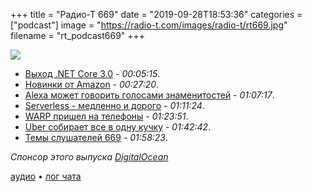 +++
title = "Радио-Т 669"
date = "2019-09-28T18:53:36"
categories = ["podcast"]
image = "https://radio-t.com/images/radio-t/rt669.jpg"
filename = "rt_podcast669"
+++

![](https://radio-t.com/images/radio-t/rt669.jpg)

- [Выход .NET Core 3.0](https://devblogs.microsoft.com/dotnet/announcing-net-core-3-0/) - *00:05:15*.
- [Новинки от Amazon](https://techcrunch.com/2019/09/25/everything-amazon-announced-at-its-alexa-event-today/) - *00:27:20*.
- [Alexa может говорить голосами знаменитостей](https://venturebeat.com/2019/09/25/alexa-gains-multilingual-mode-celebrity-voices-and-frustration-detection/) - *01:07:17*.
- [Serverless - медленно и дорого](http://einaregilsson.com/serverless-15-percent-slower-and-eight-times-more-expensive/) - *01:11:24*.
- [WARP пришел на телефоны](https://blog.cloudflare.com/announcing-warp-plus/) - *01:23:51*.
- [Uber собирает все в одну кучку](https://www.theverge.com/2019/9/26/20884800/uber-app-announcement-ubereats-safety-transit-updates) - *01:42:42*.
- [Темы слушателей 669](https://radio-t.com/p/2019/09/24/prep-669/) - *01:58:23*.

*Спонсор этого выпуска [DigitalOcean](https://www.digitalocean.com)*


[аудио](https://cdn.radio-t.com/rt_podcast669.mp3) • [лог чата](https://chat.radio-t.com/logs/radio-t-669.html)
<audio src="https://cdn.radio-t.com/rt_podcast669.mp3" preload="none"></audio>
